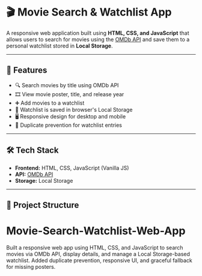# 🎬 Movie Search & Watchlist App

A responsive web application built using **HTML, CSS, and JavaScript** that allows users to search for movies using the [OMDb API](https://www.omdbapi.com/) and save them to a personal watchlist stored in **Local Storage**.

---

## 📌 Features
- 🔍 Search movies by title using OMDb API
- 🎞️ View movie poster, title, and release year
- ➕ Add movies to a watchlist
- 💾 Watchlist is saved in browser's Local Storage
- 🖥️ Responsive design for desktop and mobile
- 🚫 Duplicate prevention for watchlist entries

---

## 🛠 Tech Stack
- **Frontend:** HTML, CSS, JavaScript (Vanilla JS)
- **API:** [OMDb API](https://www.omdbapi.com/)
- **Storage:** Local Storage

---

## 📂 Project Structure
# Movie-Search-Watchlist-Web-App
 Built a responsive web app using HTML, CSS, and JavaScript to search movies via OMDb API, display details, and manage a Local Storage-based watchlist. Added duplicate prevention, responsive UI, and graceful fallback for missing posters.
